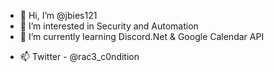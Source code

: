 - 👋 Hi, I’m @jbies121
- 👀 I’m interested in Security and Automation
- 🌱 I’m currently learning Discord.Net & Google Calendar API
<!--- - 💞️ I’m looking to collaborate on --->
- 📫 Twitter - @rac3_c0ndition

<!---
jbies121/jbies121 is a ✨ special ✨ repository because its `README.md` (this file) appears on your GitHub profile.
You can click the Preview link to take a look at your changes.
--->
